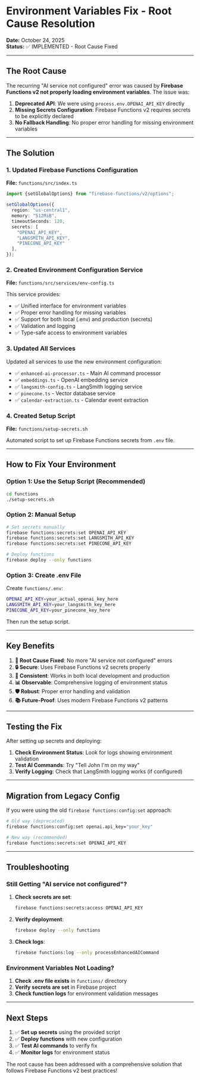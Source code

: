 # Environment Variables Fix - Root Cause Resolution

**Date:** October 24, 2025  
**Status:** ✅ IMPLEMENTED - Root Cause Fixed

---

## The Root Cause

The recurring "AI service not configured" error was caused by **Firebase Functions v2 not properly loading environment variables**. The issue was:

1. **Deprecated API**: We were using `process.env.OPENAI_API_KEY` directly
2. **Missing Secrets Configuration**: Firebase Functions v2 requires secrets to be explicitly declared
3. **No Fallback Handling**: No proper error handling for missing environment variables

---

## The Solution

### 1. **Updated Firebase Functions Configuration**

**File:** `functions/src/index.ts`
```typescript
import {setGlobalOptions} from "firebase-functions/v2/options";

setGlobalOptions({
  region: "us-central1",
  memory: "512MiB", 
  timeoutSeconds: 120,
  secrets: [
    "OPENAI_API_KEY",
    "LANGSMITH_API_KEY", 
    "PINECONE_API_KEY"
  ],
});
```

### 2. **Created Environment Configuration Service**

**File:** `functions/src/services/env-config.ts`

This service provides:
- ✅ Unified interface for environment variables
- ✅ Proper error handling for missing variables
- ✅ Support for both local (.env) and production (secrets)
- ✅ Validation and logging
- ✅ Type-safe access to environment variables

### 3. **Updated All Services**

Updated all services to use the new environment configuration:
- ✅ `enhanced-ai-processor.ts` - Main AI command processor
- ✅ `embeddings.ts` - OpenAI embedding service
- ✅ `langsmith-config.ts` - LangSmith logging service
- ✅ `pinecone.ts` - Vector database service
- ✅ `calendar-extraction.ts` - Calendar event extraction

### 4. **Created Setup Script**

**File:** `functions/setup-secrets.sh`

Automated script to set up Firebase Functions secrets from `.env` file.

---

## How to Fix Your Environment

### Option 1: Use the Setup Script (Recommended)

```bash
cd functions
./setup-secrets.sh
```

### Option 2: Manual Setup

```bash
# Set secrets manually
firebase functions:secrets:set OPENAI_API_KEY
firebase functions:secrets:set LANGSMITH_API_KEY  
firebase functions:secrets:set PINECONE_API_KEY

# Deploy functions
firebase deploy --only functions
```

### Option 3: Create .env File

Create `functions/.env`:
```bash
OPENAI_API_KEY=your_actual_openai_key_here
LANGSMITH_API_KEY=your_langsmith_key_here
PINECONE_API_KEY=your_pinecone_key_here
```

Then run the setup script.

---

## Key Benefits

1. **🎯 Root Cause Fixed**: No more "AI service not configured" errors
2. **🔒 Secure**: Uses Firebase Functions v2 secrets properly
3. **🔄 Consistent**: Works in both local development and production
4. **📊 Observable**: Comprehensive logging of environment status
5. **🛡️ Robust**: Proper error handling and validation
6. **📚 Future-Proof**: Uses modern Firebase Functions v2 patterns

---

## Testing the Fix

After setting up secrets and deploying:

1. **Check Environment Status**: Look for logs showing environment validation
2. **Test AI Commands**: Try "Tell John I'm on my way"
3. **Verify Logging**: Check that LangSmith logging works (if configured)

---

## Migration from Legacy Config

If you were using the old `firebase functions:config:set` approach:

```bash
# Old way (deprecated)
firebase functions:config:set openai.api_key="your_key"

# New way (recommended)
firebase functions:secrets:set OPENAI_API_KEY
```

---

## Troubleshooting

### Still Getting "AI service not configured"?

1. **Check secrets are set**:
   ```bash
   firebase functions:secrets:access OPENAI_API_KEY
   ```

2. **Verify deployment**:
   ```bash
   firebase deploy --only functions
   ```

3. **Check logs**:
   ```bash
   firebase functions:log --only processEnhancedAICommand
   ```

### Environment Variables Not Loading?

1. **Check .env file exists** in `functions/` directory
2. **Verify secrets are set** in Firebase project
3. **Check function logs** for environment validation messages

---

## Next Steps

1. ✅ **Set up secrets** using the provided script
2. ✅ **Deploy functions** with new configuration
3. ✅ **Test AI commands** to verify fix
4. ✅ **Monitor logs** for environment status

The root cause has been addressed with a comprehensive solution that follows Firebase Functions v2 best practices!
